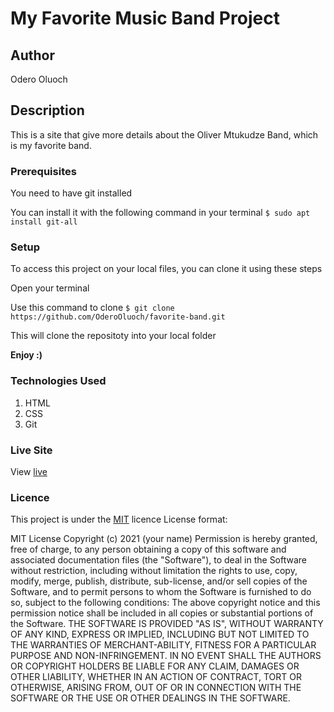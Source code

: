 # My Favorite Music Band Project

## Author
Odero Oluoch


## Description
This is a site that give more details about the Oliver Mtukudze Band, which is my favorite band.


### Prerequisites
You need to have git installed

You can install it with the following command in your terminal
`$ sudo apt install git-all`


### Setup
To access this project on your local files, you can clone it using these steps

Open your terminal

 Use this command to clone `$ git clone https://github.com/OderoOluoch/favorite-band.git`

This will clone the repositoty into your local folder

__Enjoy :)__


### Technologies Used
1. HTML
2. CSS
3. Git



### Live Site

View [live](https://oderooluoch.github.io/favorite-band/)





### Licence
This project is under the  [MIT](LICENSE) licence
License format:


MIT License
Copyright (c) 2021 (your name)
Permission is hereby granted, free of charge, to any person obtaining a copy
of this software and associated documentation files (the "Software"), to deal
in the Software without restriction, including without limitation the rights
to use, copy, modify, merge, publish, distribute, sub-license, and/or sell
copies of the Software, and to permit persons to whom the Software is
furnished to do so, subject to the following conditions:
The above copyright notice and this permission notice shall be included in all
copies or substantial portions of the Software.
THE SOFTWARE IS PROVIDED "AS IS", WITHOUT WARRANTY OF ANY KIND, EXPRESS OR
IMPLIED, INCLUDING BUT NOT LIMITED TO THE WARRANTIES OF MERCHANT-ABILITY,
FITNESS FOR A PARTICULAR PURPOSE AND NON-INFRINGEMENT. IN NO EVENT SHALL THE
AUTHORS OR COPYRIGHT HOLDERS BE LIABLE FOR ANY CLAIM, DAMAGES OR OTHER
LIABILITY, WHETHER IN AN ACTION OF CONTRACT, TORT OR OTHERWISE, ARISING FROM,
OUT OF OR IN CONNECTION WITH THE SOFTWARE OR THE USE OR OTHER DEALINGS IN THE
SOFTWARE. 
